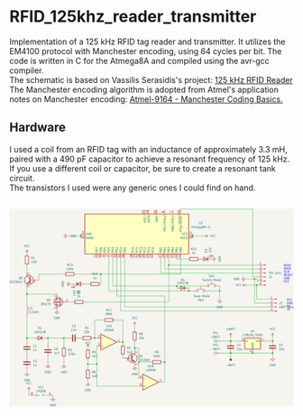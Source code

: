 # RFID_125khz_reader_transmitter
Implementation of a 125 kHz RFID tag reader and transmitter. It utilizes the EM4100 protocol with Manchester encoding, using 64 cycles per bit.
The code is written in C for the Atmega8A and compiled using the avr-gcc compiler.<br>
The schematic is based on Vassilis Serasidis's project: <a href=https://www.serasidis.gr/circuits/RFID_reader/125kHz_RFID_reader.htm>125 kHz RFID Reader</a> <br>
The Manchester encoding algorithm is adopted from Atmel's application notes on Manchester encoding: <a href=https://ww1.microchip.com/downloads/en/AppNotes/Atmel-9164-Manchester-Coding-Basics_Application-Note.pdf>Atmel-9164 - Manchester Coding Basics.</a><br>
## Hardware
I used a coil from an RFID tag with an inductance of approximately 3.3 mH, paired with a 490 pF capacitor to achieve a resonant frequency of 125 kHz.<br> 
If you use a different coil or capacitor, be sure to create a resonant tank circuit.<br>
The transistors I used were any generic ones I could find on hand.
##
![Schematics diagram](./img/schema.png)
